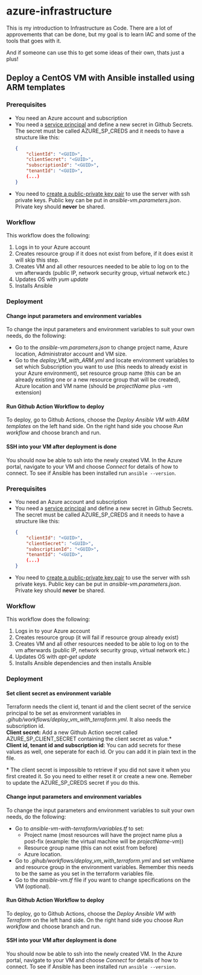 # azure-infrastructure
This is my introduction to Infrastructure as Code.
There are a lot of approvements that can be done, but my goal is to learn IAC and some of the tools that goes with it.

And if someone can use this to get some ideas of their own, thats just a plus!

## Deploy a CentOS VM with Ansible installed using ARM templates

### Prerequisites
- You need an Azure account and subscription
- You need a [service principal](https://docs.microsoft.com/en-us/cli/azure/create-an-azure-service-principal-azure-cli) and define a new secret in Github Secrets. The secret must be called AZURE_SP_CREDS and it needs to have a structure like this: 
    ```json
    {
        "clientId": "<GUID>",
        "clientSecret": "<GUID>",
        "subscriptionId": "<GUID>",
        "tenantId": "<GUID>",
        (...)
    }
    ```
- You need to [create a public-private key pair](https://docs.microsoft.com/en-us/azure/virtual-machines/linux/mac-create-ssh-keys) to use the server with ssh private keys. Public key can be put in *ansible-vm.parameters.json*. Private key should **never** be shared.

### Workflow
This workflow does the following:
1. Logs in to your Azure account
2. Creates resource group if it does not exist from before, if it does exist it will skip this step.
3. Creates VM and all other resources needed to be able to log on to the vm afterwards (public IP, network security group, virtual network etc.)
4. Updates OS with *yum update*
5. Installs Ansible

### Deployment

#### Change input parameters and environment variables
To change the input parameters and environment variables to suit your own needs, do the following:
- Go to the *ansible-vm.parameters.json* to change project name, Azure location, Administrator account and VM size.
- Go to the *deploy_VM_with_ARM.yml* and locate environment variables to set which Subscription you want to use (this needs to already exist in your Azure environment), set resource group name (this can be an already existing one or a new resource group that will be created), Azure location and VM name (should be *projectName* plus *-vm* extension)

#### Run Github Action Workflow to deploy
To deploy, go to Github Actions, choose the *Deploy Ansible VM with ARM templates* on the left hand side. On the right hand side you choose *Run workflow* and choose branch and run.

#### SSH into your VM after deployment is done
You should now be able to ssh into the newly created VM.
In the Azure portal, navigate to your VM and choose *Connect* for details of how to connect. To see if Ansible has been installed run `ansible --version`.

### Prerequisites
- You need an Azure account and subscription
- You need a [service principal](https://docs.microsoft.com/en-us/cli/azure/create-an-azure-service-principal-azure-cli) and define a new secret in Github Secrets. The secret must be called AZURE_SP_CREDS and it needs to have a structure like this: 
    ```json
    {
        "clientId": "<GUID>",
        "clientSecret": "<GUID>",
        "subscriptionId": "<GUID>",
        "tenantId": "<GUID>",
        (...)
    }
    ```
- You need to [create a public-private key pair](https://docs.microsoft.com/en-us/azure/virtual-machines/linux/mac-create-ssh-keys) to use the server with ssh private keys. Public key can be put in *ansible-vm.parameters.json*. Private key should **never** be shared.

### Workflow
This workflow does the following:
1. Logs in to your Azure account
2. Creates resource group (it will fail if resource group already exist)
3. Creates VM and all other resources needed to be able to log on to the vm afterwards (public IP, network security group, virtual network etc.)
4. Updates OS with *apt-get update*
5. Installs Ansible dependencies and then installs Ansible

### Deployment

#### Set client secret as environment variable
Terraform needs the client id, tenant id and the client secret of the service principal to be set as environment variables in *.gihub/workflows/deploy_vm_with_terraform.yml*. It also needs the subscription id.  
**Client secret:** Add a new Github Action secret called AZURE_SP_CLIENT_SECRET containing the client secret as value.\*  
**Client id, tenant id and subscription id**: You can add secrets for these values as well, one seperate for each id. Or you can add it in plain text in the file.

 \* The client secret is impossible to retrieve if you did not save it when you first created it. So you need to either reset it or create a new one. Remeber to update the AZURE_SP_CREDS secret if you do this.

#### Change input parameters and environment variables
To change the input parameters and environment variables to suit your own needs, do the following:
- Go to *ansible-vm-with-terraform/variables.tf* to set:
    - Project name (most resources will have the project name plus a post-fix (example: the virtual machine will be *projectName-vm*))
    - Resource group name (this can not exist from before)
    - Azure location.
- Go to *.gihub/workflows/deploy_vm_with_terraform.yml* and set vmName and resource group in the environment variables. Remember this needs to be the same as you set in the terraform variables file.
- Go to the *ansible-vm.tf* file if you want to change specifications on the VM (optional).

#### Run Github Action Workflow to deploy
To deploy, go to Github Actions, choose the *Deploy Ansible VM with Terraform* on the left hand side. On the right hand side you choose *Run workflow* and choose branch and run.

#### SSH into your VM after deployment is done
You should now be able to ssh into the newly created VM.
In the Azure portal, navigate to your VM and choose *Connect* for details of how to connect. To see if Ansible has been installed run `ansible --version`.
